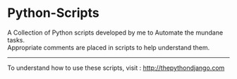 # Python-Scripts
A Collection of Python scripts developed by me to Automate the mundane tasks.  
Appropriate comments are placed in scripts to help understand them.  

--------------------------

To understand how to use these scripts, visit : http://thepythondjango.com


